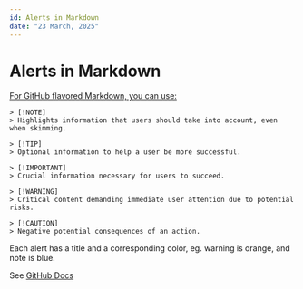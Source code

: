 ```yaml
---
id: Alerts in Markdown
date: "23 March, 2025"
---
```


# Alerts in Markdown

[For GitHub flavored Markdown, you can use:](https://github.com/orgs/community/discussions/16925)
```
> [!NOTE]  
> Highlights information that users should take into account, even when skimming.

> [!TIP]
> Optional information to help a user be more successful.

> [!IMPORTANT]  
> Crucial information necessary for users to succeed.

> [!WARNING]  
> Critical content demanding immediate user attention due to potential risks.

> [!CAUTION]
> Negative potential consequences of an action.
```

Each alert has a title and a corresponding color, eg. warning is orange, and note is blue.

See [GitHub Docs](https://docs.github.com/en/get-started/writing-on-github/getting-started-with-writing-and-formatting-on-github/basic-writing-and-formatting-syntax#alerts)
